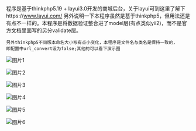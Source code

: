 程序是基于thinkphp5.19 + layui3.0开发的商城后台，关于layui可到这里了解下https://www.layui.com/
另外说明一下本程序虽然是基于thinkphp5，但用法还是有点不一样的。本程序是将数据验证整合进了model层(有点类似yii2)，而不是官方文档里面写的另分validate层。
    
	另外thinkphp5不同版本命名大小写有点小变化，本程序是文件名与类名是保持一致的，
	即配置中url_convert设为false;其他的可以看下演示图

![图片1](https://github.com/phpvcl/shop/blob/master/readme/01.png)  

![图片2](https://github.com/phpvcl/shop/blob/master/readme/02.png)  

![图片3](https://github.com/phpvcl/shop/blob/master/readme/02.png)  

![图片4](https://github.com/phpvcl/shop/blob/master/readme/02.png)  

![图片5](https://github.com/phpvcl/shop/blob/master/readme/02.png)  

![图片6](https://github.com/phpvcl/shop/blob/master/readme/02.png)